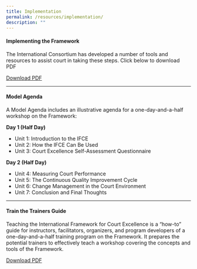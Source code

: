 ```yaml
---
title: Implementation
permalink: /resources/implementation/
description: ""
---
```

#### **Implementing the Framework**

The International Consortium has developed a number of tools and resources to assist court in taking these steps. Click below to download PDF

[Download PDF](/files/implementing-ifce/implementing-ifce.pdf)

---


#### **Model Agenda**

A Model Agenda includes an illustrative agenda for a one-day-and-a-half workshop on the Framework:

**Day 1 (Half Day)**
* Unit 1: Introduction to the IFCE
* Unit 2: How the IFCE Can Be Used
* Unit 3: Court Excellence Self-Assessment Questionnaire

**Day 2 (Half Day)**
* Unit 4: Measuring Court Performance
* Unit 5: The Continuous Quality Improvement Cycle
* Unit 6: Change Management in the Court Environment
* Unit 7: Conclusion and Final Thoughts


---

#### **Train the Trainers Guide**
Teaching the International Framework for Court Excellence is a “how-to” guide for instructors, facilitators, organizers, and program developers of a one-day-and-a-half training program on the Framework. It prepares the potential trainers to effectively teach a workshop covering the concepts and tools of the Framework.

[Download PDF](/files/implementing-ifce/implementing-ifce.pdf)